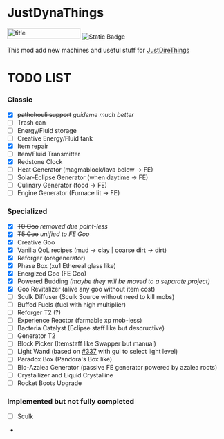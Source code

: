 # JustDynaThings

<p><img src="https://cf.way2muchnoise.eu/versions/1189855.svg" alt="title" width="169" height="25" /> <img src="https://img.shields.io/badge/NeoForge-lime?style=plastic&amp;link=https%3A%2F%2Fneoforged.net%2F" alt="Static Badge" /></p>

This mod add new machines and useful stuff for [JustDireThings](https://legacy.curseforge.com/minecraft/mc-mods/just-dire-things)

# TODO LIST

### Classic

- [x] ~~pathchouli support~~ _guideme much better_
- [ ] Trash can
- [ ] Energy/Fluid storage
- [ ] Creative Energy/Fluid tank
- [x] Item repair
- [ ] Item/Fluid Transmitter
- [x] Redstone Clock
- [ ] Heat Generator (magmablock/lava below -> FE)
- [ ] Solar-Eclipse Generator (when daytime -> FE)
- [ ] Culinary Generator (food -> FE)
- [ ] Engine Generator (Furnace lit -> FE)

### Specialized

- [x] ~~T0 Goo~~ *removed due point-less*
- [x] ~~T5 Goo~~ *unified to FE Goo*
- [x] Creative Goo
- [x] Vanilla QoL recipes (mud -> clay | coarse dirt -> dirt)
- [x] Reforger (oregenerator)
- [x] Phase Box (xu1 Ethereal glass like)
- [x] Energized Goo (FE Goo)
- [x] Powered Budding *(maybe they will be moved to a separate project)*
- [x] Goo Revitalizer (alive any goo without item cost)
- [ ] Sculk Diffuser (Sculk Source without need to kill mobs)
- [ ] Buffed Fuels (fuel with high multiplier)
- [ ] Reforger T2 (?)
- [ ] Experience Reactor (farmable xp mob-less)
- [ ] Bacteria Catalyst (Eclipse staff like but descructive)
- [ ] Generator T2
- [ ] Block Picker (Itemstaff like Swapper but manual)
- [ ] Light Wand (based on [#337](https://github.com/Direwolf20-MC/JustDireThings/issues/337) with gui to select light level)
- [ ] Paradox Box (Pandora's Box like)
- [ ] Bio-Azalea Generator (passive FE generator powered by azalea roots)
- [ ] Crystallizer and Liquid Crystalline
- [ ] Rocket Boots Upgrade

### Implemented but not fully completed
- [ ] Sculk
-

